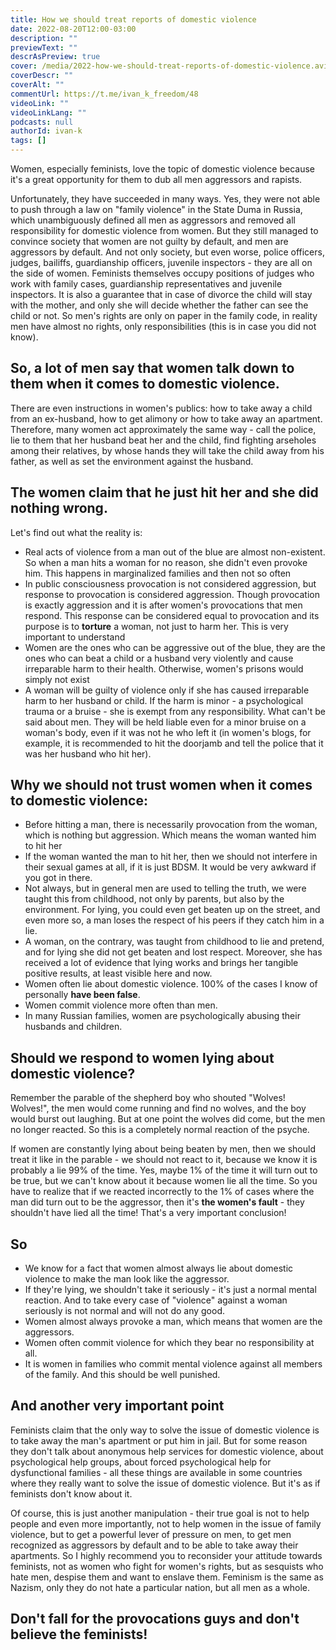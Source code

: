 ```yaml
---
title: How we should treat reports of domestic violence
date: 2022-08-20T12:00-03:00
description: ""
previewText: ""
descrAsPreview: true
cover: /media/2022-how-we-should-treat-reports-of-domestic-violence.avif
coverDescr: ""
coverAlt: ""
commentUrl: https://t.me/ivan_k_freedom/48
videoLink: ""
videoLinkLang: ""
podcasts: null
authorId: ivan-k
tags: []
---
```


Women, especially feminists, love the topic of domestic violence because it's a great opportunity for them to dub all men aggressors and rapists.

Unfortunately, they have succeeded in many ways. Yes, they were not able to push through a law on "family violence" in the State Duma in Russia, which unambiguously defined all men as aggressors and removed all responsibility for domestic violence from women. But they still managed to convince society that women are not guilty by default, and men are aggressors by default. And not only society, but even worse, police officers, judges, bailiffs, guardianship officers, juvenile inspectors - they are all on the side of women. Feminists themselves occupy positions of judges who work with family cases, guardianship representatives and juvenile inspectors. It is also a guarantee that in case of divorce the child will stay with the mother, and only she will decide whether the father can see the child or not. So men's rights are only on paper in the family code, in reality men have almost no rights, only responsibilities (this is in case you did not know).

## So, a lot of men say that women talk down to them when it comes to domestic violence.

There are even instructions in women's publics: how to take away a child from an ex-husband, how to get alimony or how to take away an apartment. Therefore, many women act approximately the same way - call the police, lie to them that her husband beat her and the child, find fighting arseholes among their relatives, by whose hands they will take the child away from his father, as well as set the environment against the husband.

## The women claim that he just hit her and she did nothing wrong.

Let's find out what the reality is:

- Real acts of violence from a man out of the blue are almost non-existent. So when a man hits a woman for no reason, she didn't even provoke him. This happens in marginalized families and then not so often
- In public consciousness provocation is not considered aggression, but response to provocation is considered aggression. Though provocation is exactly aggression and it is after women's provocations that men respond. This response can be considered equal to provocation and its purpose is to **torture** a woman, not just to harm her. This is very important to understand
- Women are the ones who can be aggressive out of the blue, they are the ones who can beat a child or a husband very violently and cause irreparable harm to their health. Otherwise, women's prisons would simply not exist
- A woman will be guilty of violence only if she has caused irreparable harm to her husband or child. If the harm is minor - a psychological trauma or a bruise - she is exempt from any responsibility. What can't be said about men. They will be held liable even for a minor bruise on a woman's body, even if it was not he who left it (in women's blogs, for example, it is recommended to hit the doorjamb and tell the police that it was her husband who hit her).

## Why we should not trust women when it comes to domestic violence:

- Before hitting a man, there is necessarily provocation from the woman, which is nothing but aggression. Which means the woman wanted him to hit her
- If the woman wanted the man to hit her, then we should not interfere in their sexual games at all, if it is just BDSM. It would be very awkward if you got in there.
- Not always, but in general men are used to telling the truth, we were taught this from childhood, not only by parents, but also by the environment. For lying, you could even get beaten up on the street, and even more so, a man loses the respect of his peers if they catch him in a lie.
- A woman, on the contrary, was taught from childhood to lie and pretend, and for lying she did not get beaten and lost respect. Moreover, she has received a lot of evidence that lying works and brings her tangible positive results, at least visible here and now.
- Women often lie about domestic violence. 100% of the cases I know of personally **have been false**.
- Women commit violence more often than men.
- In many Russian families, women are psychologically abusing their husbands and children.

## Should we respond to women lying about domestic violence?

Remember the parable of the shepherd boy who shouted "Wolves! Wolves!", the men would come running and find no wolves, and the boy would burst out laughing. But at one point the wolves did come, but the men no longer reacted. So this is a completely normal reaction of the psyche.

If women are constantly lying about being beaten by men, then we should treat it like in the parable - we should not react to it, because we know it is probably a lie 99% of the time. Yes, maybe 1% of the time it will turn out to be true, but we can't know about it because women lie all the time. So you have to realize that if we reacted incorrectly to the 1% of cases where the man did turn out to be the aggressor, then it's **the women's fault** - they shouldn't have lied all the time! That's a very important conclusion!

## So

- We know for a fact that women almost always lie about domestic violence to make the man look like the aggressor.
- If they're lying, we shouldn't take it seriously - it's just a normal mental reaction. And to take every case of "violence" against a woman seriously is not normal and will not do any good.
- Women almost always provoke a man, which means that women are the aggressors.
- Women often commit violence for which they bear no responsibility at all.
- It is women in families who commit mental violence against all members of the family. And this should be well punished.

## And another very important point

Feminists claim that the only way to solve the issue of domestic violence is to take away the man's apartment or put him in jail. But for some reason they don't talk about anonymous help services for domestic violence, about psychological help groups, about forced psychological help for dysfunctional families - all these things are available in some countries where they really want to solve the issue of domestic violence. But it's as if feminists don't know about it.

Of course, this is just another manipulation - their true goal is not to help people and even more importantly, not to help women in the issue of family violence, but to get a powerful lever of pressure on men, to get men recognized as aggressors by default and to be able to take away their apartments. So I highly recommend you to reconsider your attitude towards feminists, not as women who fight for women's rights, but as sesquists who hate men, despise them and want to enslave them. Feminism is the same as Nazism, only they do not hate a particular nation, but all men as a whole.

## Don't fall for the provocations guys and don't believe the feminists!
